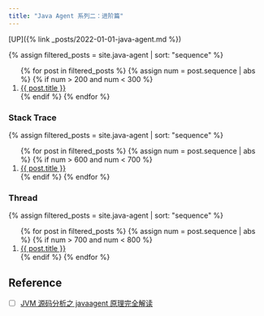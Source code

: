 ```yaml
---
title: "Java Agent 系列二：进阶篇"
---
```


[UP]({% link _posts/2022-01-01-java-agent.md %})



{%
assign filtered_posts = site.java-agent |
sort: "sequence"
%}
<ol>
    {% for post in filtered_posts %}
    {% assign num = post.sequence | abs %}
    {% if num > 200 and num < 300 %}
    <li>
        <a href="{{ post.url }}">{{ post.title }}</a>
    </li>
    {% endif %}
    {% endfor %}
</ol>

### Stack Trace

{%
assign filtered_posts = site.java-agent |
sort: "sequence"
%}
<ol>
    {% for post in filtered_posts %}
    {% assign num = post.sequence | abs %}
    {% if num > 600 and num < 700 %}
    <li>
        <a href="{{ post.url }}" target="_blank">{{ post.title }}</a>
    </li>
    {% endif %}
    {% endfor %}
</ol>

### Thread

{%
assign filtered_posts = site.java-agent |
sort: "sequence"
%}
<ol>
    {% for post in filtered_posts %}
    {% assign num = post.sequence | abs %}
    {% if num > 700 and num < 800 %}
    <li>
        <a href="{{ post.url }}" target="_blank">{{ post.title }}</a>
    </li>
    {% endif %}
    {% endfor %}
</ol>

## Reference

- [ ] [JVM 源码分析之 javaagent 原理完全解读](http://lovestblog.cn/blog/2015/09/14/javaagent/)

